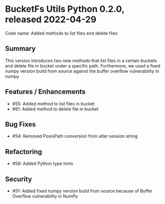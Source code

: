 # BucketFs Utils Python 0.2.0, released 2022-04-29
Code name: Added methods to list files and delete files

## Summary
This version introduces two new methods that list files in a certain buckets and 
delete file in bucket under a specific path. Furthermore, we used a fixed numpy 
version build from source against the buffer overflow vulnerability in numpy. 

## Features / Enhancements

  - #55: Added method to list files in bucket 
  - #61: Added method to delete file in bucket

## Bug Fixes

  - #54: Removed PosixPath conversion from alter session string

## Refactoring

 - #58: Added Python type hints

## Security

 - #51: Added fixed numpy version build from source because of Buffer Overflow vulnerability in NumPy
 
